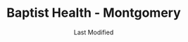 ---
layout: location-page
date: Last Modified
description: "Local COVID-19 testing is available at Baptist Health - Montgomery in Montgomery, Alabama, USA."
permalink: "locations/alabama/montgomery/baptist-health-montgomery/"
tags:
  - locations
  - alabama
title: Baptist Health - Montgomery
uniqueName: baptist-health-montgomery
state: Alabama
stateAbbr: AL
hood: "Montgomery"
address: "2936 Marti Ln"
city: "Montgomery"
zip: "36116"
zipsNearby: "35010 35011 36830 36831 36832 36849 36003 36005 36061 36006 36008 36723 36009 36010 35040 36850 36015 35045 35046 36016 36017 35051 36020 36853 36256 36022 36028 36024 36025 36026 36029 36030 36031 36032 36741 36033 36034 35072 36035 36036 36037 36039 36858 36040 36041 35082 36042 36043 36860 36346 36861 35085 36749 35089 36046 36793 36047 36865 36048 36752 36049 36062 36456 36753 36750 36051 36759 36013 36052 36053 36054 36267 36761 35115 36101 36102 36103 36104 36105 36106 36107 36108 36109 36110 36111 36112 36113 36114 36115 36116 36117 36118 36119 36120 36121 36123 36124 36125 36130 36131 36132 36133 36134 36135 36140 36141 36142 36177 36191 36057 36866 36766 36801 36802 36803 36804 36767 36064 36768 36065 36758 36066 36067 36068 36069 36792 35136 36071 36775 36701 36702 36703 35143 36075 36790 35150 35151 36023 36045 36078 35171 36080 36079 36081 36082 36083 36088 36087 36785 36089 36091 36879 35183 36092 36093 35186 35187" 
mapUrl: "http://maps.apple.com/?q=Baptist+Health+-+Montgomery&address=2936+Marti+Ln,Montgomery,Alabama,36116"
locationType: Drive-thru
phone: "334-747-0150"
website: "https://www.baptistfirst.org/services/coronavirus-care-clinic"
onlineBooking: undefined
closed: undefined
closedUpdate: June 30th, 2020
notes: "By appointment only. Requires phone screen."
days: Contact for hours of operation.
ctaMessage: Learn more
ctaUrl: "https://www.baptistfirst.org/services/coronavirus-care-clinic"
---